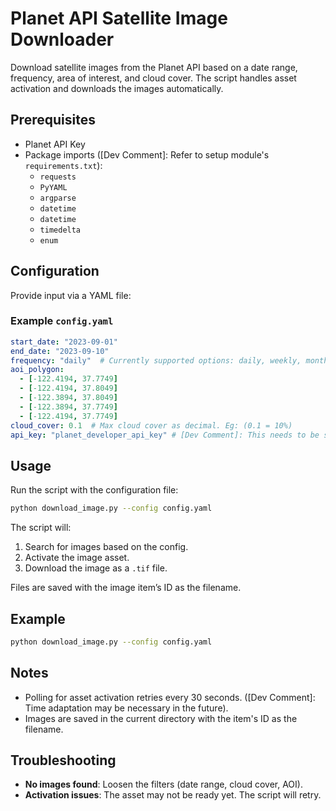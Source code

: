 
# Planet API Satellite Image Downloader

Download satellite images from the Planet API based on a date range, frequency, area of interest, and cloud cover. The script handles asset activation and downloads the images automatically.

## Prerequisites
- Planet API Key
- Package imports ([Dev Comment]: Refer to setup module's `requirements.txt`):
    - `requests`
    - `PyYAML`
    - `argparse`
    - `datetime`
    - `datetime`
    - `timedelta`
    - `enum`

## Configuration

Provide input via a YAML file:

### Example `config.yaml`
```yaml
start_date: "2023-09-01"
end_date: "2023-09-10"
frequency: "daily"  # Currently supported options: daily, weekly, monthly
aoi_polygon:
  - [-122.4194, 37.7749]
  - [-122.4194, 37.8049]
  - [-122.3894, 37.8049]
  - [-122.3894, 37.7749]
  - [-122.4194, 37.7749]
cloud_cover: 0.1  # Max cloud cover as decimal. Eg: (0.1 = 10%)
api_key: "planet_developer_api_key" # [Dev Comment]: This needs to be stored as an environment variable in the Docker container (Security reasons)
```

## Usage

Run the script with the configuration file:
```bash
python download_image.py --config config.yaml
```

The script will:
1. Search for images based on the config.
2. Activate the image asset.
3. Download the image as a `.tif` file.

Files are saved with the image item’s ID as the filename.

## Example

```bash
python download_image.py --config config.yaml
```

## Notes

- Polling for asset activation retries every 30 seconds. ([Dev Comment]: Time adaptation may be necessary in the future).
- Images are saved in the current directory with the item's ID as the filename.

## Troubleshooting

- **No images found**: Loosen the filters (date range, cloud cover, AOI).
- **Activation issues**: The asset may not be ready yet. The script will retry.
